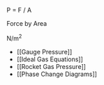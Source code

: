 P = F / A

Force by Area

N/m<sup>2</sup>

- [[Gauge Pressure]]
- [[Ideal Gas Equations]]
- [[Rocket Gas Pressure]]
- [[Phase Change Diagrams]]
